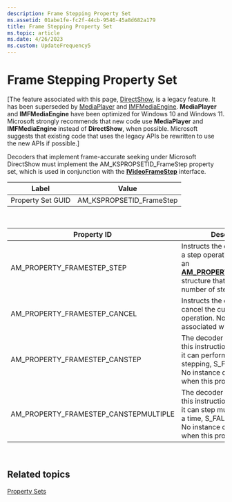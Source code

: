 ```yaml
---
description: Frame Stepping Property Set
ms.assetid: 01abe1fe-fc2f-44cb-9546-45a8d682a179
title: Frame Stepping Property Set
ms.topic: article
ms.date: 4/26/2023
ms.custom: UpdateFrequency5
---
```


# Frame Stepping Property Set

\[The feature associated with this page, [DirectShow](/windows/win32/directshow/directshow), is a legacy feature. It has been superseded by [MediaPlayer](/uwp/api/Windows.Media.Playback.MediaPlayer) and [IMFMediaEngine](/windows/win32/api/mfmediaengine/nn-mfmediaengine-imfmediaengine). **MediaPlayer** and **IMFMediaEngine** have been optimized for Windows 10 and Windows 11. Microsoft strongly recommends that new code use **MediaPlayer** and **IMFMediaEngine** instead of **DirectShow**, when possible. Microsoft suggests that existing code that uses the legacy APIs be rewritten to use the new APIs if possible.\]

Decoders that implement frame-accurate seeking under Microsoft DirectShow must implement the AM\_KSPROPSETID\_FrameStep property set, which is used in conjunction with the [**IVideoFrameStep**](/windows/desktop/api/Strmif/nn-strmif-ivideoframestep) interface.



| Label | Value |
|-------------------|----------------------------|
| Property Set GUID | AM\_KSPROPSETID\_FrameStep |



 



| Property ID                              | Description                                                                                                                                                                     |
|------------------------------------------|---------------------------------------------------------------------------------------------------------------------------------------------------------------------------------|
| AM\_PROPERTY\_FRAMESTEP\_STEP            | Instructs the decoder to begin a step operation and passes an [**AM\_PROPERTY\_FRAMESTEP**](/previous-versions/windows/desktop/api/amvideo/ns-amvideo-am_framestep_step) structure that specifies the number of steps.            |
| AM\_PROPERTY\_FRAMESTEP\_CANCEL          | Instructs the decoder to cancel the current step operation. No instance data is associated with this property.                                                                  |
| AM\_PROPERTY\_FRAMESTEP\_CANSTEP         | The decoder returns S\_OK on this instruction to indicate that it can perform frame stepping, S\_FALSE otherwise. No instance data is passed when this property is set.         |
| AM\_PROPERTY\_FRAMESTEP\_CANSTEPMULTIPLE | The decoder returns S\_OK on this instruction to indicate that it can step multiple frames at a time, S\_FALSE otherwise. No instance data is passed when this property is set. |



 

## Related topics

<dl> <dt>

[Property Sets](property-sets.md)
</dt> </dl>

 

 



